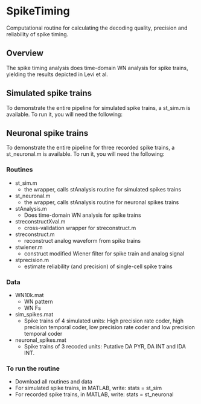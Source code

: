 # SpikeTiming
Computational routine for calculating the decoding quality, precision and reliability of spike timing.
## Overview
The spike timing analysis does time-domain WN analysis for spike trains, yielding the results depicted in Levi et al. 

## Simulated spike trains
To demonstrate the entire pipeline for simulated spike trains, a st_sim.m is available. To run it, you will need the following:

## Neuronal spike trains
To demonstrate the entire pipeline for three recorded spike trains, a st_neuronal.m is available. To run it, you will need the following:

### Routines
- st_sim.m
  - the wrapper, calls stAnalysis routine for simulated spikes trains
- st_neuronal.m
  - the wrapper, calls stAnalysis routine for neuronal spikes trains
- stAnalysis.m
  - Does time-domain WN analysis for spike trains 
- streconstructXval.m
  - cross-validation wrapper for streconstruct.m
- streconstruct.m
  - reconstruct analog waveform from spike trains
- stwiener.m
  - construct modified Wiener filter for spike train and analog signal
- stprecision.m 			
  - estimate reliability (and precision) of single-cell spike trains

### Data
- WN10k.mat
  - WN pattern
  - WN Fs
- sim_spikes.mat 	
  - Spike trains of 4 simulated units: High precision rate coder, high precision temporal coder, low precision rate coder and low precision temporal coder
- neuronal_spikes.mat 	
  - Spike trains of 3 recoded units: Putative DA PYR, DA INT and IDA INT.

### To run the routine
- Download all routines and data
- For simulated spike trains, in MATLAB, write: stats = st_sim 
- For recorded spike trains, in MATLAB, write: stats = st_neuronal
